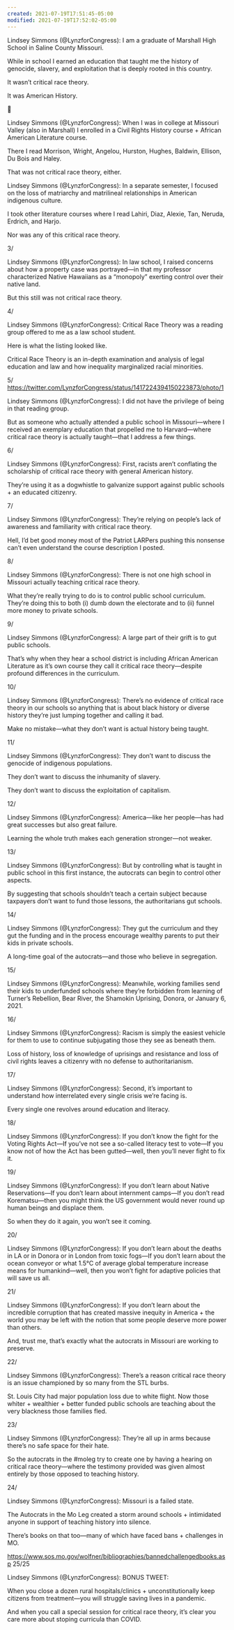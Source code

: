 ```yaml
---
created: 2021-07-19T17:51:45-05:00
modified: 2021-07-19T17:52:02-05:00
---
```


Lindsey Simmons (@LynzforCongress): I am a graduate of Marshall High School in Saline County Missouri.

While in school I earned an education that taught me the history of genocide, slavery, and exploitation that is deeply rooted in this country.

It wasn’t critical race theory.

It was American History.

🧵

Lindsey Simmons (@LynzforCongress): When I was in college at Missouri Valley (also in Marshall) I enrolled in a Civil Rights History course + African American Literature course.

There I read Morrison, Wright, Angelou, Hurston, Hughes, Baldwin, Ellison, Du Bois and Haley.

That was not critical race theory, either.

Lindsey Simmons (@LynzforCongress): In a separate semester, I focused on the loss of matriarchy and matrilineal relationships in American indigenous culture.

I took other literature courses where I read Lahiri, Diaz, Alexie, Tan, Neruda, Erdrich, and Harjo.

Nor was any of this critical race theory.

3/

Lindsey Simmons (@LynzforCongress): In law school, I raised concerns about how a property case was portrayed—in that my professor characterized Native Hawaiians as a “monopoly” exerting control over their native land.

But this still was not critical race theory.

4/

Lindsey Simmons (@LynzforCongress): Critical Race Theory was a reading group offered to me as a law school student. 

Here is what the listing looked like. 

Critical Race Theory is an in-depth examination and analysis of legal education and law and how inequality marginalized racial minorities.

5/ https://twitter.com/LynzforCongress/status/1417224394150223873/photo/1

Lindsey Simmons (@LynzforCongress): I did not have the privilege of being in that reading group. 

But as someone who actually attended a public school in Missouri—where I received an exemplary education that propelled me to Harvard—where critical race theory is actually taught—that I address a few things.

6/

Lindsey Simmons (@LynzforCongress): First, racists aren’t conflating the scholarship of critical race theory with general American history.

They’re using it as a dogwhistle to galvanize support against public schools + an educated citizenry.

7/

Lindsey Simmons (@LynzforCongress): They’re relying on people’s lack of awareness and familiarity with critical race theory. 

Hell, I’d bet good money most of the Patriot LARPers pushing this nonsense can’t even understand the course description I posted.

8/

Lindsey Simmons (@LynzforCongress): There is not one high school in Missouri actually teaching critical race theory.

What they’re really trying to do is to control public school curriculum. They’re doing this to both (i) dumb down the electorate and to (ii) funnel more money to private schools.

9/

Lindsey Simmons (@LynzforCongress): A large part of their grift is to gut public schools.

That’s why when they hear a school district is including African American Literature as it’s own course they call it critical race theory—despite profound differences in the curriculum.

10/

Lindsey Simmons (@LynzforCongress): There’s no evidence of critical race theory in our schools so anything that is about black history or diverse history they’re just lumping together and calling  it bad.

Make no mistake—what they don’t want is actual history being taught.

11/

Lindsey Simmons (@LynzforCongress): They don’t want to discuss the genocide of indigenous populations.

They don’t want to discuss the inhumanity of slavery.

They don’t want to discuss the exploitation of capitalism. 

12/

Lindsey Simmons (@LynzforCongress): America—like her people—has had great successes but also great failure. 

Learning the whole truth makes each generation stronger—not weaker.

13/

Lindsey Simmons (@LynzforCongress): But by controlling what is taught in public school in this first instance, the autocrats can begin to control other aspects.

By suggesting that schools shouldn’t teach a certain subject because taxpayers don’t want to fund those lessons, the authoritarians gut schools.

14/

Lindsey Simmons (@LynzforCongress): They gut the curriculum and they gut the funding and in the process encourage wealthy parents to put their kids in private schools.

A long-time goal of the autocrats—and those who believe in segregation.

15/

Lindsey Simmons (@LynzforCongress): Meanwhile, working families send their kids to underfunded schools where they’re forbidden from learning of Turner’s Rebellion, Bear River, the Shamokin Uprising, Donora, or January 6, 2021.

16/

Lindsey Simmons (@LynzforCongress): Racism is simply the easiest vehicle for them to use to continue subjugating those they see as beneath them. 

Loss of history, loss of knowledge of uprisings and resistance and loss of civil rights leaves a citizenry with no defense to authoritarianism.

17/

Lindsey Simmons (@LynzforCongress): Second, it’s important to understand how interrelated every single crisis we’re facing is.

Every single one revolves around education and literacy.

18/

Lindsey Simmons (@LynzforCongress): If you don’t know the fight for the Voting Rights Act—If you’ve not see a so-called literacy test to vote—If you know not of how the Act has been gutted—well, then you’ll never fight to fix it.

19/

Lindsey Simmons (@LynzforCongress): If you don’t learn about Native Reservations—If you don’t learn about internment camps—If you don’t read Korematsu—then you might think the US government would never round up human beings and displace them.

So when they do it again, you won’t see it coming.

20/

Lindsey Simmons (@LynzforCongress): If you don’t learn about the deaths in LA or in Donora or in London from toxic fogs—If you don’t learn about the ocean conveyor or what 1.5°C of average global temperature increase means for humankind—well, then you won’t fight for adaptive policies that will save us all.

21/

Lindsey Simmons (@LynzforCongress): If you don’t learn about the incredible corruption that has created massive inequity in America + the world you may be left with the notion that some people deserve more power than others.

And, trust me, that’s exactly what the autocrats in Missouri are working to preserve.

22/

Lindsey Simmons (@LynzforCongress): There’s a reason critical race theory is an issue championed by so many from the STL burbs.

St. Louis City had major population loss due to white flight. Now those whiter + wealthier + better funded public schools are teaching about the very blackness those families fled.

23/

Lindsey Simmons (@LynzforCongress): They’re all up in arms because there’s no safe space for their hate.

So the autocrats in the #moleg try to create one by having a hearing on critical race theory—where the testimony provided was given almost entirely by those opposed to teaching history.

24/

Lindsey Simmons (@LynzforCongress): Missouri is a failed state.

The Autocrats in the Mo Leg created a storm around schools + intimidated anyone in support of teaching history into silence.

There’s books on that too—many of which have faced bans + challenges in MO.

https://www.sos.mo.gov/wolfner/bibliographies/bannedchallengedbooks.asp
25/25

Lindsey Simmons (@LynzforCongress): BONUS TWEET:

When you close a dozen rural hospitals/clinics + unconstitutionally keep citizens from treatment—you will struggle saving lives in a pandemic.

And when you call a special session for critical race theory, it’s clear you care more about stoping curricula than COVID.
